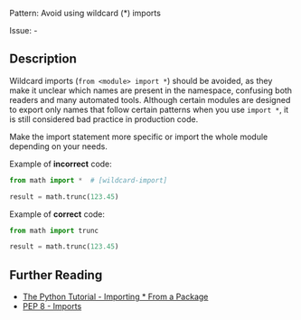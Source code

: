 Pattern: Avoid using wildcard (*) imports

Issue: -

## Description

Wildcard imports (`from <module> import *`) should be avoided, as they make it unclear which names are present in the namespace, confusing both readers and many automated tools. Although certain modules are designed to export only names that follow certain patterns when you use `import *`, it is still considered bad practice in production code.


Make the import statement more specific or import the whole module depending on your needs.


Example of **incorrect** code:
```python
from math import *  # [wildcard-import]

result = math.trunc(123.45)
```

Example of **correct** code:
```python
from math import trunc

result = math.trunc(123.45)
```

## Further Reading

* [The Python Tutorial - Importing * From a Package](https://docs.python.org/3/tutorial/modules.html#importing-from-a-package)
* [PEP 8 - Imports](https://www.python.org/dev/peps/pep-0008/#imports)

